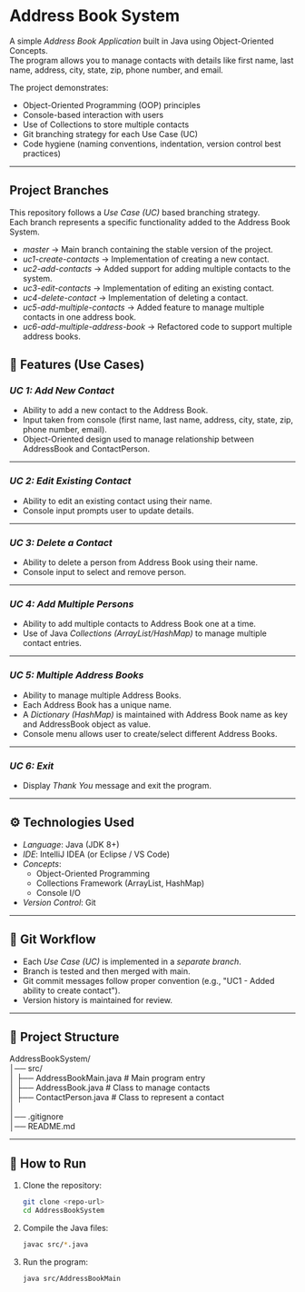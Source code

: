 # Address Book System

A simple *Address Book Application* built in Java using Object-Oriented Concepts.  
The program allows you to manage contacts with details like first name, last name, address, city, state, zip, phone number, and email.  

The project demonstrates:
- Object-Oriented Programming (OOP) principles  
- Console-based interaction with users  
- Use of Collections to store multiple contacts  
- Git branching strategy for each Use Case (UC)  
- Code hygiene (naming conventions, indentation, version control best practices)

---
## Project Branches  

This repository follows a *Use Case (UC)* based branching strategy.  
Each branch represents a specific functionality added to the Address Book System.  

- *master* → Main branch containing the stable version of the project.  
- *uc1-create-contacts* → Implementation of creating a new contact.  
- *uc2-add-contacts* → Added support for adding multiple contacts to the system.  
- *uc3-edit-contacts* → Implementation of editing an existing contact.  
- *uc4-delete-contact* → Implementation of deleting a contact.  
- *uc5-add-multiple-contacts* → Added feature to manage multiple contacts in one address book.  
- *uc6-add-multiple-address-book* → Refactored code to support multiple address books.
## 📌 Features (Use Cases)

### *UC 1: Add New Contact*
- Ability to add a new contact to the Address Book.  
- Input taken from console (first name, last name, address, city, state, zip, phone number, email).  
- Object-Oriented design used to manage relationship between AddressBook and ContactPerson.  

---

### *UC 2: Edit Existing Contact*
- Ability to edit an existing contact using their name.  
- Console input prompts user to update details.  

---

### *UC 3: Delete a Contact*
- Ability to delete a person from Address Book using their name.  
- Console input to select and remove person.  

---

### *UC 4: Add Multiple Persons*
- Ability to add multiple contacts to Address Book one at a time.  
- Use of Java *Collections (ArrayList/HashMap)* to manage multiple contact entries.  

---

### *UC 5: Multiple Address Books*
- Ability to manage multiple Address Books.  
- Each Address Book has a unique name.  
- A *Dictionary (HashMap)* is maintained with Address Book name as key and AddressBook object as value.  
- Console menu allows user to create/select different Address Books.  

---

### *UC 6: Exit*
- Display *Thank You* message and exit the program.  

---

## ⚙ Technologies Used
- *Language*: Java (JDK 8+)
- *IDE*: IntelliJ IDEA (or Eclipse / VS Code)
- *Concepts*:  
  - Object-Oriented Programming  
  - Collections Framework (ArrayList, HashMap)  
  - Console I/O  
- *Version Control*: Git  

---

## 🚀 Git Workflow
- Each *Use Case (UC)* is implemented in a *separate branch*.  
- Branch is tested and then merged with main.  
- Git commit messages follow proper convention (e.g., "UC1 - Added ability to create contact").  
- Version history is maintained for review.  

---

## 📂 Project Structure
AddressBookSystem/  
│── src/  
│   ├── AddressBookMain.java      # Main program entry  
│   ├── AddressBook.java          # Class to manage contacts  
│   ├── ContactPerson.java        # Class to represent a contact  
│  
│── .gitignore  
│── README.md  


---

## 📝 How to Run
1. Clone the repository:
   ```bash
   git clone <repo-url>
   cd AddressBookSystem
2. Compile the Java files:
   ```bash
   javac src/*.java
3. Run the program:
   ```bash
   java src/AddressBookMain
